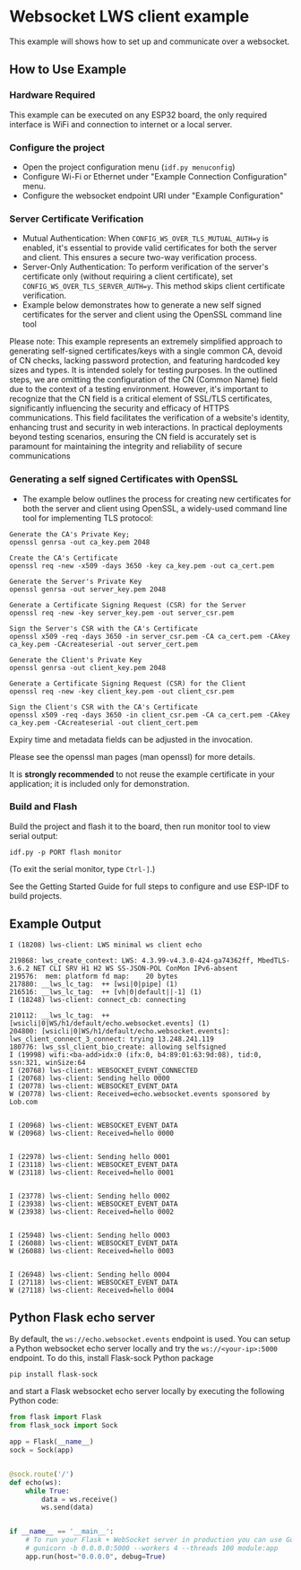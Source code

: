 # Websocket LWS client example

This example will shows how to set up and communicate over a websocket.

## How to Use Example

### Hardware Required

This example can be executed on any ESP32 board, the only required interface is WiFi and connection to internet or a local server.

### Configure the project

* Open the project configuration menu (`idf.py menuconfig`)
* Configure Wi-Fi or Ethernet under "Example Connection Configuration" menu.
* Configure the websocket endpoint URI under "Example Configuration"

### Server Certificate Verification

* Mutual Authentication: When `CONFIG_WS_OVER_TLS_MUTUAL_AUTH=y` is enabled, it's essential to provide valid certificates for both the server and client.
  This ensures a secure two-way verification process.
* Server-Only Authentication: To perform verification of the server's certificate only (without requiring a client certificate), set `CONFIG_WS_OVER_TLS_SERVER_AUTH=y`.
  This method skips client certificate verification.
* Example below demonstrates how to generate a new self signed certificates for the server and client using the OpenSSL command line tool

Please note: This example represents an extremely simplified approach to generating self-signed certificates/keys with a single common CA, devoid of CN checks, lacking password protection, and featuring hardcoded key sizes and types. It is intended solely for testing purposes.
In the outlined steps, we are omitting the configuration of the CN (Common Name) field due to the context of a testing environment. However, it's important to recognize that the CN field is a critical element of SSL/TLS certificates, significantly influencing the security and efficacy of HTTPS communications. This field facilitates the verification of a website's identity, enhancing trust and security in web interactions. In practical deployments beyond testing scenarios, ensuring the CN field is accurately set is paramount for maintaining the integrity and reliability of secure communications

### Generating a self signed Certificates with OpenSSL
* The example below outlines the process for creating new certificates for both the server and client using OpenSSL, a widely-used command line tool for implementing TLS protocol:

```
Generate the CA's Private Key;
openssl genrsa -out ca_key.pem 2048

Create the CA's Certificate
openssl req -new -x509 -days 3650 -key ca_key.pem -out ca_cert.pem

Generate the Server's Private Key
openssl genrsa -out server_key.pem 2048

Generate a Certificate Signing Request (CSR) for the Server
openssl req -new -key server_key.pem -out server_csr.pem

Sign the Server's CSR with the CA's Certificate
openssl x509 -req -days 3650 -in server_csr.pem -CA ca_cert.pem -CAkey ca_key.pem -CAcreateserial -out server_cert.pem

Generate the Client's Private Key
openssl genrsa -out client_key.pem 2048

Generate a Certificate Signing Request (CSR) for the Client
openssl req -new -key client_key.pem -out client_csr.pem

Sign the Client's CSR with the CA's Certificate
openssl x509 -req -days 3650 -in client_csr.pem -CA ca_cert.pem -CAkey ca_key.pem -CAcreateserial -out client_cert.pem

```

Expiry time and metadata fields can be adjusted in the invocation.

Please see the openssl man pages (man openssl) for more details.

It is **strongly recommended** to not reuse the example certificate in your application;
it is included only for demonstration.


### Build and Flash

Build the project and flash it to the board, then run monitor tool to view serial output:

```
idf.py -p PORT flash monitor
```

(To exit the serial monitor, type ``Ctrl-]``.)

See the Getting Started Guide for full steps to configure and use ESP-IDF to build projects.

## Example Output

```
I (18208) lws-client: LWS minimal ws client echo

219868: lws_create_context: LWS: 4.3.99-v4.3.0-424-ga74362ff, MbedTLS-3.6.2 NET CLI SRV H1 H2 WS SS-JSON-POL ConMon IPv6-absent
219576:  mem: platform fd map:    20 bytes
217880: __lws_lc_tag:  ++ [wsi|0|pipe] (1)
216516: __lws_lc_tag:  ++ [vh|0|default||-1] (1)
I (18248) lws-client: connect_cb: connecting

210112: __lws_lc_tag:  ++ [wsicli|0|WS/h1/default/echo.websocket.events] (1)
204800: [wsicli|0|WS/h1/default/echo.websocket.events]: lws_client_connect_3_connect: trying 13.248.241.119
180776: lws_ssl_client_bio_create: allowing selfsigned
I (19998) wifi:<ba-add>idx:0 (ifx:0, b4:89:01:63:9d:08), tid:0, ssn:321, winSize:64
I (20768) lws-client: WEBSOCKET_EVENT_CONNECTED
I (20768) lws-client: Sending hello 0000
I (20778) lws-client: WEBSOCKET_EVENT_DATA
W (20778) lws-client: Received=echo.websocket.events sponsored by Lob.com


I (20968) lws-client: WEBSOCKET_EVENT_DATA
W (20968) lws-client: Received=hello 0000


I (22978) lws-client: Sending hello 0001
I (23118) lws-client: WEBSOCKET_EVENT_DATA
W (23118) lws-client: Received=hello 0001


I (23778) lws-client: Sending hello 0002
I (23938) lws-client: WEBSOCKET_EVENT_DATA
W (23938) lws-client: Received=hello 0002


I (25948) lws-client: Sending hello 0003
I (26088) lws-client: WEBSOCKET_EVENT_DATA
W (26088) lws-client: Received=hello 0003


I (26948) lws-client: Sending hello 0004
I (27118) lws-client: WEBSOCKET_EVENT_DATA
W (27118) lws-client: Received=hello 0004
```

## Python Flask echo server

By default, the `ws://echo.websocket.events` endpoint is used. You can setup a Python websocket echo server locally and try the `ws://<your-ip>:5000` endpoint. To do this, install Flask-sock Python package

```
pip install flask-sock
```

and start a Flask websocket echo server locally by executing the following Python code:

```python
from flask import Flask
from flask_sock import Sock

app = Flask(__name__)
sock = Sock(app)


@sock.route('/')
def echo(ws):
    while True:
        data = ws.receive()
        ws.send(data)


if __name__ == '__main__':
    # To run your Flask + WebSocket server in production you can use Gunicorn:
    # gunicorn -b 0.0.0.0:5000 --workers 4 --threads 100 module:app
    app.run(host="0.0.0.0", debug=True)
```
